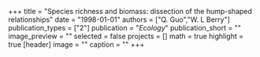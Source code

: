 +++
title = "Species richness and biomass: dissection of the hump-shaped relationships"
date = "1998-01-01"
authors = ["Q. Guo","W. L Berry"]
publication_types = ["2"]
publication = "_Ecology_"
publication_short = ""
image_preview = ""
selected = false
projects = []
math = true
highlight = true
[header]
image = ""
caption = ""
+++


